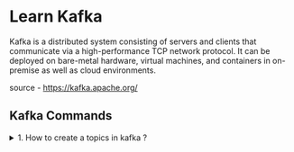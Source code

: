 # Learn Kafka

Kafka is a distributed system consisting of servers and clients that communicate via a high-performance TCP network protocol. It can be deployed on bare-metal hardware, virtual machines, and containers in on-premise as well as cloud environments.

source - https://kafka.apache.org/

## Kafka Commands 

<details>

  <summary> 1. How to create a topics in kafka ? </summary>
  <p>
    Creating the Kafka topic with 3 partitions and 3 replications. Please make sure you have adequate amount of brokers especially when you specify replication facotr is 3 (you must have 3 brokers added in the cluster).
    To know the number of brokers in the kafka cluster, Login to Ambari/CM and navigate to kafka service where you will find the running brokers listed and another way is to check the broker znode in zookeeper.

```console
Kafka v2.2+:

kafka-topics.sh --bootstrap-server localhost:9092 --topic first_topic --create --partitions 3 --replication-factor 

Kafka v2.1 or less:

kafka-topics.sh --zookeeper localhost:2181 --topic first_topic --create --partitions 3 --replication-factor 3
```
  </p>
</details>   
